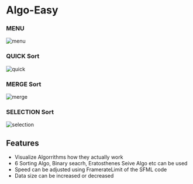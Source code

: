 # Algo-Easy

### MENU
![menu](https://user-images.githubusercontent.com/83116065/128294705-2b62b7cf-42ff-43c0-90b2-82bb4827df63.gif)

### QUICK Sort
![quick](https://user-images.githubusercontent.com/83116065/128293336-ef3e4bdc-7f79-4e4c-8e4e-b0a5b4084265.gif)

### MERGE Sort
![merge](https://user-images.githubusercontent.com/83116065/128293029-3c662447-fd01-40f9-80eb-13676ce33e39.gif)

### SELECTION Sort
![selection](https://user-images.githubusercontent.com/83116065/128292650-fde4b0ae-11f1-435b-b574-c9adc1545416.gif)


## Features
- Visualize Algorrithms how they actually work
- 6 Sorting Algo, Binary seacrh, Eratosthenes Seive Algo etc can be used
- Speed can be adjusted using FramerateLimit of the SFML code
- Data size can be increased or decreased
